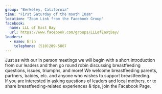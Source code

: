 ```yaml
---
group: "Berkeley, California"
time: "First Saturday of the month 10am"
location: "Zoom Link from the Facebook Group"
facebook:
  name: LLL of East Bay
  url: https://www.facebook.com/groups/LLLofEastBay/
leaders:
  - name: Erin
    telephone: (510)289-5807
---
```

<div>
    <div>
    Just as with our in person meetings we will begin with a short introduction from our leaders and then go round robin discussing breastfeeding questions, issues, triumphs, and more! We welcome breastfeeding parents, partners, babies, etc. and anyone who wishes to support breastfeeding.
    </div>
    <div>
    If you are interested in asking questions of leaders and local mothers, or to share breastfeeding-related experiences & tips, join the Facebook Page.
    </div>
</div>